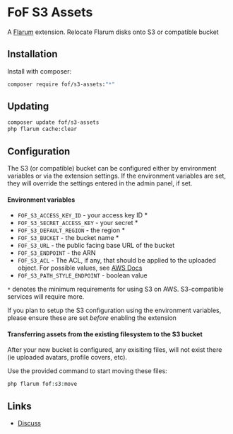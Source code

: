 # FoF S3 Assets

A [Flarum](http://flarum.org) extension. Relocate Flarum disks onto S3 or compatible bucket

## Installation

Install with composer:

```sh
composer require fof/s3-assets:"*"
```

## Updating

```sh
composer update fof/s3-assets
php flarum cache:clear
```

## Configuration

The S3 (or compatible) bucket can be configured either by environment variables or via the extension settings. If the environment variables are set, they will override the settings entered in the admin panel, if set.

#### Environment variables
- `FOF_S3_ACCESS_KEY_ID` - your access key ID *
- `FOF_S3_SECRET_ACCESS_KEY` - your secret *
- `FOF_S3_DEFAULT_REGION` - the region *
- `FOF_S3_BUCKET` - the bucket name *
- `FOF_S3_URL` - the public facing base URL of the bucket
- `FOF_S3_ENDPOINT` - the ARN
- `FOF_S3_ACL` - The ACL, if any, that should be applied to the uploaded object. For possible values, see [AWS Docs](https://docs.aws.amazon.com/AmazonS3/latest/dev/acl-overview.html#canned-acl) 
- `FOF_S3_PATH_STYLE_ENDPOINT` - boolean value

`*` denotes the minimum requirements for using S3 on AWS. S3-compatible services will require more.

If you plan to setup the S3 configuration using the environment variables, please ensure these are set _before_ enabling the extension

#### Transferring assets from the existing filesystem to the S3 bucket

After your new bucket is configured, any exisiting files, will not exist there (ie uploaded avatars, profile covers, etc).

Use the provided command to start moving these files:

```php
php flarum fof:s3:move
```

## Links

- [Discuss](https://discuss.flarum.org/d/PUT_DISCUSS_SLUG_HERE)
